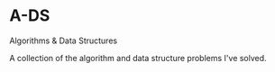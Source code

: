 # A-DS
Algorithms &amp; Data Structures

A collection of the algorithm and data structure problems I've solved.
